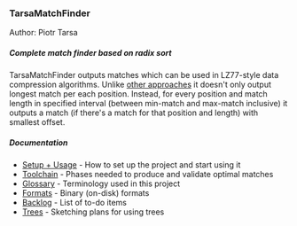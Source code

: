 ### TarsaMatchFinder

Author: Piotr Tarsa

##### Complete match finder based on radix sort

TarsaMatchFinder outputs matches which can be used in LZ77-style data
compression algorithms. Unlike [other approaches][1] it doesn't only output
longest match per each position. Instead, for every position and match length in
specified interval (between min-match and max-match inclusive) it outputs a
match (if there's a match for that position and length) with smallest offset.

[1]: https://encode.ru/threads/2710-LZ-M-T-amp-GPU-compression-decompression?p=51865&viewfull=1#post51865

##### Documentation

- [Setup + Usage](doc/SETUP.md) -
  How to set up the project and start using it
- [Toolchain](doc/TOOLCHAIN.md) -
  Phases needed to produce and validate optimal matches
- [Glossary](doc/GLOSSARY.md) -
  Terminology used in this project
- [Formats](doc/FORMATS.md) -
  Binary (on-disk) formats
- [Backlog](doc/BACKLOG.md) -
  List of to-do items
- [Trees](doc/TREES.md) -
  Sketching plans for using trees
